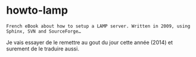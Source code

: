 howto-lamp
==========

    French eBook about how to setup a LAMP server. Written in 2009, using Sphinx, SVN and SourceForge…

Je vais essayer de le remettre au gout du jour cette année (2014) et surement de le traduire aussi.
